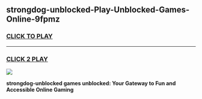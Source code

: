 
## strongdog-unblocked-Play-Unblocked-Games-Online-9fpmz
<h3>
<a href="https://premium76.site?title=strongdog-unblocked&ref=25A">CLICK TO PLAY</a></h3>
<hr>

<h3>
<a href="https://premium76.site?title=strongdog-unblocked&ref=25A">CLICK 2 PLAY</a>
  
</h3>

<a href="https://premium76.site?title=strongdog-unblocked&ref=25A"><img src="https://clearcache.store/games.png"></a>


**strongdog-unblocked games unblocked: Your Gateway to Fun and Accessible Online Gaming**
